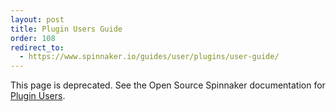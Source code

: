 ```yaml
---
layout: post
title: Plugin Users Guide
order: 108
redirect_to:
  - https://www.spinnaker.io/guides/user/plugins/user-guide/
---
```


This page is deprecated. See the Open Source Spinnaker documentation for [Plugin Users](https://www.spinnaker.io/guides/user/plugins/user-guide/).